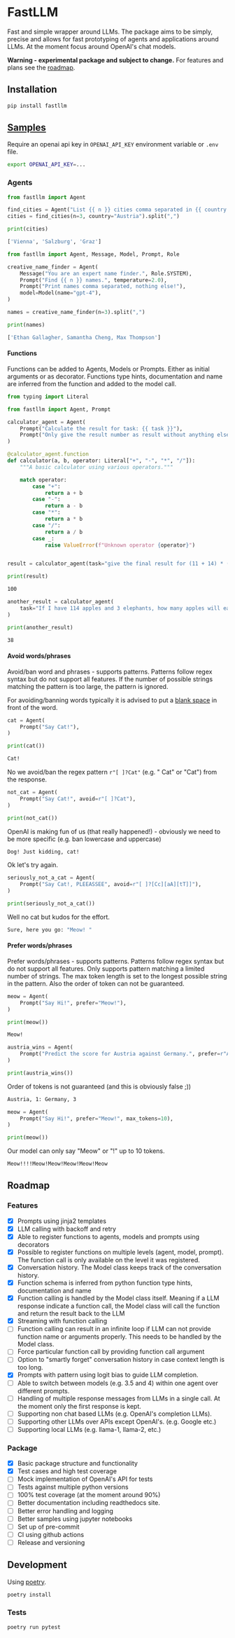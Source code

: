 # FastLLM

Fast and simple wrapper around LLMs. The package aims to be simply, precise and allows for fast prototyping of agents and applications around LLMs. At the moment focus around OpenAI's chat models.

**Warning - experimental package and subject to change.** For features and plans see the [roadmap](#roadmap).

## Installation

```bash
pip install fastllm
```

## [Samples](./samples)

Require an openai api key in `OPENAI_API_KEY` environment variable or `.env` file.

```bash
export OPENAI_API_KEY=...
```

### Agents

```python
from fastllm import Agent

find_cities = Agent("List {{ n }} cities comma separated in {{ country }}.")
cities = find_cities(n=3, country="Austria").split(",")

print(cities)
```

```bash
['Vienna', 'Salzburg', 'Graz']
```

```python
from fastllm import Agent, Message, Model, Prompt, Role

creative_name_finder = Agent(
    Message("You are an expert name finder.", Role.SYSTEM),
    Prompt("Find {{ n }} names.", temperature=2.0),
    Prompt("Print names comma separated, nothing else!"),
    model=Model(name="gpt-4"),
)

names = creative_name_finder(n=3).split(",")

print(names)
```

```bash
['Ethan Gallagher, Samantha Cheng, Max Thompson']
```

#### Functions

Functions can be added to Agents, Models or Prompts. Either as initial arguments or as decorator. Functions type hints, documentation and name are inferred from the function and added to the model call.

```python
from typing import Literal

from fastllm import Agent, Prompt

calculator_agent = Agent(
    Prompt("Calculate the result for task: {{ task }}"),
    Prompt("Only give the result number as result without anything else!"),
)

@calculator_agent.function
def calculator(a, b, operator: Literal["+", "-", "*", "/"]):
    """A basic calculator using various operators."""

    match operator:
        case "+":
            return a + b
        case "-":
            return a - b
        case "*":
            return a * b
        case "/":
            return a / b
        case _:
            raise ValueError(f"Unknown operator {operator}")


result = calculator_agent(task="give the final result for (11 + 14) * (6 - 2)")

print(result)
```

```bash
100
```

```python
another_result = calculator_agent(
    task="If I have 114 apples and 3 elephants, how many apples will each elephant get?"
)

print(another_result)
```

```bash
38
```

#### Avoid words/phrases 

Avoid/ban word and phrases - supports patterns. Patterns follow regex syntax but do not support all features. If the number of possible strings matching the pattern is too large, the pattern is ignored. 

For avoiding/banning words typically it is advised to put a [blank space](https://community.openai.com/t/reproducible-gpt-3-5-turbo-logit-bias-100-not-functioning/88293/8) in front of the word.

```python
cat = Agent(
    Prompt("Say Cat!"),
)

print(cat())
```

```bash
Cat!
```

No we avoid/ban the regex pattern `r"[ ]?Cat"` (e.g. " Cat" or "Cat") from the response.

```python
not_cat = Agent(
    Prompt("Say Cat!", avoid=r"[ ]?Cat"),
)

print(not_cat())
```

OpenAI is making fun of us (that really happened!) - obviously we need to be more specific (e.g. ban lowercase and uppercase)

```bash
Dog! Just kidding, cat!
```

Ok let's try again.

```python
seriously_not_a_cat = Agent(
    Prompt("Say Cat!, PLEEASSEE", avoid=r"[ ]?[Cc][aA][tT]]"),
)

print(seriously_not_a_cat())
```

Well no cat but kudos for the effort.

```bash
Sure, here you go: "Meow! "
```

#### Prefer words/phrases

Prefer words/phrases - supports patterns. Patterns follow regex syntax but do not support all features. Only supports pattern matching a limited number of strings. The max token length is set to the longest possible string in the pattern. Also the order of token can not be guaranteed. 

```python
meow = Agent(
    Prompt("Say Hi!", prefer="Meow!"),
)

print(meow())
```

```bash
Meow!
```

```python
austria_wins = Agent(
    Prompt("Predict the score for Austria against Germany.", prefer=r"Austria: [3-4], Germany: [0-1]"),
)

print(austria_wins())
```

Order of tokens is not guaranteed (and this is obviously false ;))

```bash
Austria, 1: Germany, 3
```

```python
meow = Agent(
    Prompt("Say Hi!", prefer="Meow!", max_tokens=10),
)

print(meow())
```

Our model can only say "Meow" or "!" up to 10 tokens.

```bash
Meow!!!!Meow!Meow!Meow!Meow!Meow
```

## Roadmap

### Features

- [x] Prompts using jinja2 templates
- [x] LLM calling with backoff and retry
- [x] Able to register functions to agents, models and prompts using decorators
- [x] Possible to register functions on multiple levels (agent, model, prompt). The function call is only available on the level it was registered.
- [x] Conversation history. The Model class keeps track of the conversation history.
- [x] Function schema is inferred from python function type hints, documentation and name
- [x] Function calling is handled by the Model class itself. Meaning if a LLM response indicate a function call, the Model class will call the function and return the result back to the LLM
- [x] Streaming with function calling
- [ ] Function calling can result in an infinite loop if LLM can not provide function name or arguments properly. This needs to be handled by the Model class.
- [ ] Force particular function call by providing function call argument
- [ ] Option to "smartly forget" conversation history in case context length is too long.
- [x] Prompts with pattern using logit bias to guide LLM completion.
- [ ] Able to switch between models (e.g. 3.5 and 4) within one agent over different prompts.
- [ ] Handling of multiple response messages from LLMs in a single call. At the moment only the first response is kept.
- [ ] Supporting non chat based LLMs (e.g. OpenAI's completion LLMs).
- [ ] Supporting other LLMs over APIs except OpenAI's. (e.g. Google etc.)
- [ ] Supporting local LLMs (e.g. llama-1, llama-2, etc.)

### Package

- [x] Basic package structure and functionality
- [x] Test cases and high test coverage
- [ ] Mock implementation of OpenAI's API for tests
- [ ] Tests against multiple python versions
- [ ] 100% test coverage (at the moment around 90%)
- [ ] Better documentation including readthedocs site.
- [ ] Better error handling and logging
- [ ] Better samples using jupyter notebooks
- [ ] Set up of pre-commit
- [ ] CI using github actions
- [ ] Release and versioning

## Development

Using [poetry](https://python-poetry.org/docs/#installation).

```bash
poetry install
```

### Tests

```bash
poetry run pytest
``` 